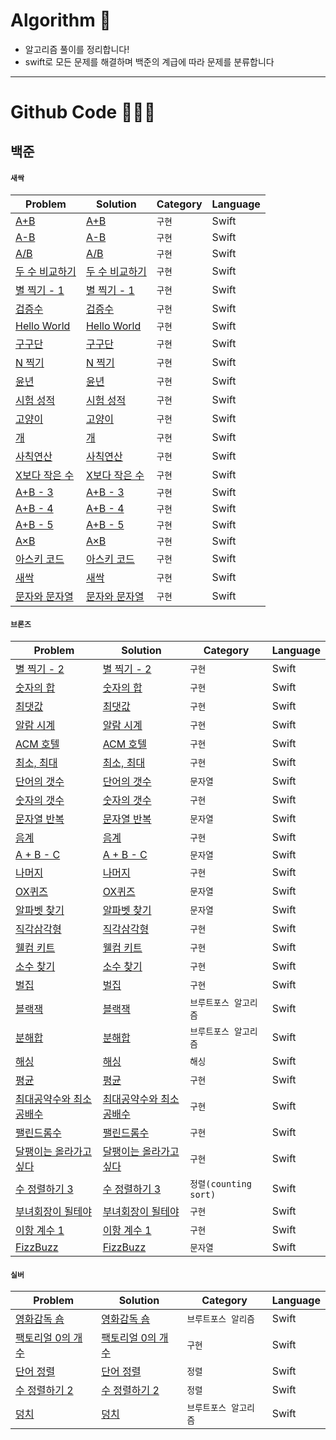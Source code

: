 # Algorithm 🧐

* 알고리즘 풀이를 정리합니다!
* swift로 모든 문제를 해결하며 백준의 계급에 따라 문제를 분류합니다

----

# Github Code 👨🏻‍💻

## 백준 

#### `새싹`

|Problem|Solution|Category|Language|
|------|---|---|---|
|[A+B](https://www.acmicpc.net/problem/1000)|[A+B](https://github.com/devIos6083/algorithm/blob/main/%EC%83%88%EC%8B%B9/1000%EB%B2%88.swift)|`구현`|Swift|
|[A-B](https://www.acmicpc.net/problem/1001)|[A-B](https://github.com/devIos6083/algorithm/blob/main/%EC%83%88%EC%8B%B9/1001%EB%B2%88.swift)|`구현`|Swift|
|[A/B](https://www.acmicpc.net/problem/1008)|[A/B](https://github.com/devIos6083/algorithm/blob/main/%EC%83%88%EC%8B%B9/1008%EB%B2%88.swift)|`구현`|Swift|
|[두 수 비교하기](https://www.acmicpc.net/problem/1330)|[두 수 비교하기](https://github.com/devIos6083/algorithm/blob/main/%EC%83%88%EC%8B%B9/1330%EB%B2%88.swift)|`구현`|Swift|
|[별 찍기 - 1](https://www.acmicpc.net/problem/2438)|[별 찍기 - 1](https://github.com/devIos6083/algorithm/blob/main/%EC%83%88%EC%8B%B9/2438%EB%B2%88.swift)|`구현`|Swift|
|[검증수](https://www.acmicpc.net/problem/2475)|[검증수](https://github.com/devIos6083/algorithm/blob/main/%EC%83%88%EC%8B%B9/2475%EB%B2%88.swift)|`구현`|Swift|
|[Hello World](https://www.acmicpc.net/problem/2557)|[Hello World](https://github.com/devIos6083/algorithm/blob/main/%EC%83%88%EC%8B%B9/2557%EB%B2%88.swift)|`구현`|Swift|
|[구구단](https://www.acmicpc.net/problem/2739)|[구구단](https://github.com/devIos6083/algorithm/blob/main/%EC%83%88%EC%8B%B9/2739%EB%B2%88.swift)|`구현`|Swift|
|[N 찍기](https://www.acmicpc.net/problem/2741)|[N 찍기](https://github.com/devIos6083/algorithm/blob/main/%EC%83%88%EC%8B%B9/2741%EB%B2%88.swift)|`구현`|Swift|
|[윤년](https://www.acmicpc.net/problem/2753)|[윤년](https://github.com/devIos6083/algorithm/blob/main/%EC%83%88%EC%8B%B9/2753%EB%B2%88.swift)|`구현`|Swift|
|[시험 성적](https://www.acmicpc.net/problem/9498)|[시험 성적](https://github.com/devIos6083/algorithm/blob/main/%EC%83%88%EC%8B%B9/9498%EB%B2%88.swift)|`구현`|Swift|
|[고양이](https://www.acmicpc.net/problem/10171)|[고양이](https://github.com/devIos6083/algorithm/blob/main/%EC%83%88%EC%8B%B9/10171%EB%B2%88.swift)|`구현`|Swift|
|[개](https://www.acmicpc.net/problem/10172)|[개](https://github.com/devIos6083/algorithm/blob/main/%EC%83%88%EC%8B%B9/10172%EB%B2%88.swift)|`구현`|Swift|
|[사칙연산](https://www.acmicpc.net/problem/10869)|[사칙연산](https://github.com/devIos6083/algorithm/blob/main/%EC%83%88%EC%8B%B9/10869%EB%B2%88.swift)|`구현`|Swift|
|[X보다 작은 수](https://www.acmicpc.net/problem/10871)|[X보다 작은 수](https://github.com/devIos6083/algorithm/blob/main/%EC%83%88%EC%8B%B9/10871%EB%B2%88.swift)|`구현`|Swift|
|[A+B - 3](https://www.acmicpc.net/problem/10950)|[A+B - 3](https://github.com/devIos6083/algorithm/blob/main/%EC%83%88%EC%8B%B9/10950%EB%B2%88.swift)|`구현`|Swift|
|[A+B - 4](https://www.acmicpc.net/problem/10951)|[A+B - 4](https://github.com/devIos6083/algorithm/blob/main/%EC%83%88%EC%8B%B9/10951%EB%B2%88.swift)|`구현`|Swift|
|[A+B - 5](https://www.acmicpc.net/problem/10952)|[A+B - 5](https://github.com/devIos6083/algorithm/blob/main/%EC%83%88%EC%8B%B9/10952%EB%B2%88.swift)|`구현`|Swift|
|[A×B](https://www.acmicpc.net/problem/10998)|[A×B](https://github.com/devIos6083/algorithm/blob/main/%EC%83%88%EC%8B%B9/10998%EB%B2%88.swift)|`구현`|Swift|
|[아스키 코드](https://www.acmicpc.net/problem/11654)|[아스키 코드](https://github.com/devIos6083/algorithm/blob/main/%EC%83%88%EC%8B%B9/11654%EB%B2%88.swift)|`구현`|Swift|
|[새싹](https://www.acmicpc.net/problem/25083)|[새싹](https://github.com/devIos6083/algorithm/blob/main/%EC%83%88%EC%8B%B9/25083%EB%B2%88.swift)|`구현`|Swift|
|[문자와 문자열](https://www.acmicpc.net/problem/27866)|[문자와 문자열](https://github.com/devIos6083/algorithm/blob/main/%EC%83%88%EC%8B%B9/27866%EB%B2%88.swift)|`구현`|Swift|


#### `브론즈`

|Problem|Solution|Category|Language|
|------|---|---|---|
|[별 찍기 - 2](https://www.acmicpc.net/problem/2439)|[별 찍기 - 2](https://github.com/devIos6083/algorithm/blob/main/%EB%B8%8C%EB%A1%A0%EC%A6%88/2439%EB%B2%88.swift)|`구현`|Swift|
|[숫자의 합](https://www.acmicpc.net/problem/11720)|[숫자의 합](https://github.com/devIos6083/algorithm/blob/main/%EB%B8%8C%EB%A1%A0%EC%A6%88/11720%EB%B2%88.swift)|`구현`|Swift|
|[최댓값](https://www.acmicpc.net/problem/2562)|[최댓값](https://github.com/devIos6083/algorithm/blob/main/%EB%B8%8C%EB%A1%A0%EC%A6%88/2562%EB%B2%88.swift)|`구현`|Swift|
|[알람 시계](https://www.acmicpc.net/problem/2884)|[알람 시계](https://github.com/devIos6083/algorithm/blob/main/%EB%B8%8C%EB%A1%A0%EC%A6%88/2884%EB%B2%88.swift)|`구현`|Swift|
|[ACM 호텔](https://www.acmicpc.net/problem/10250)|[ACM 호텔](https://github.com/devIos6083/algorithm/blob/main/%EB%B8%8C%EB%A1%A0%EC%A6%88/10250%EB%B2%88swift.swift)|`구현`|Swift|
|[최소, 최대](https://www.acmicpc.net/problem/10818)|[최소, 최대](https://github.com/devIos6083/algorithm/blob/main/%EB%B8%8C%EB%A1%A0%EC%A6%88/10818%EB%B2%88.swift)|`구현`|Swift|
|[단어의 갯수](https://www.acmicpc.net/problem/1152)|[단어의 갯수](https://github.com/devIos6083/algorithm/blob/main/%EB%B8%8C%EB%A1%A0%EC%A6%88/1152%EB%B2%88.swift)|`문자열`|Swift|
|[숫자의 갯수](https://www.acmicpc.net/problem/2577)|[숫자의 갯수](https://github.com/devIos6083/algorithm/blob/main/%EB%B8%8C%EB%A1%A0%EC%A6%88/2577%EB%B2%88.swift)|`구현`|Swift|
|[문자열 반복](https://www.acmicpc.net/problem/2675)|[문자열 반복](https://github.com/devIos6083/algorithm/blob/main/%EB%B8%8C%EB%A1%A0%EC%A6%88/2675%EB%B2%88.swift)|`문자열`|Swift|
|[음계](https://www.acmicpc.net/problem/2920)|[음계](https://github.com/devIos6083/algorithm/blob/main/%EB%B8%8C%EB%A1%A0%EC%A6%88/2920%EB%B2%88.swift)|`구현`|Swift|
|[A + B - C](https://www.acmicpc.net/problem/31403)|[A + B - C](https://github.com/devIos6083/algorithm/blob/main/%EB%B8%8C%EB%A1%A0%EC%A6%88/31403%EB%B2%88.swift)|`문자열`|Swift|
|[나머지](https://www.acmicpc.net/problem/3052)|[나머지](https://github.com/devIos6083/algorithm/blob/main/%EB%B8%8C%EB%A1%A0%EC%A6%88/3052%EB%B2%88.swift)|`구현`|Swift|
|[OX퀴즈](https://www.acmicpc.net/problem/8958)|[OX퀴즈](https://github.com/devIos6083/algorithm/blob/main/%EB%B8%8C%EB%A1%A0%EC%A6%88/8958%EB%B2%88.swift)|`문자열`|Swift|
|[알파벳 찾기](https://www.acmicpc.net/problem/10809)|[알파벳 찾기](https://github.com/devIos6083/algorithm/blob/main/%EB%B8%8C%EB%A1%A0%EC%A6%88/10809%EB%B2%88.swift)|`문자열`|Swift|
|[직각삼각형](https://www.acmicpc.net/problem/4153)|[직각삼각형](https://github.com/devIos6083/algorithm/blob/main/%EB%B8%8C%EB%A1%A0%EC%A6%88/4153%EB%B2%88.swift)|`구현`|Swift|
|[웰컴 키트](https://www.acmicpc.net/problem/30802)|[웰컴 키트](https://github.com/devIos6083/algorithm/blob/main/%EB%B8%8C%EB%A1%A0%EC%A6%88/30802%EB%B2%88.swift)|`구현`|Swift|
|[소수 찾기](https://www.acmicpc.net/problem/1978)|[소수 찾기](https://github.com/devIos6083/algorithm/blob/main/%EB%B8%8C%EB%A1%A0%EC%A6%88/1978%EB%B2%88.swift)|`구현`|Swift|
|[벌집](https://www.acmicpc.net/problem/2292)|[벌집](https://github.com/devIos6083/algorithm/blob/main/%EB%B8%8C%EB%A1%A0%EC%A6%88/2292%EB%B2%88.swift)|`구현`|Swift|
|[블랙잭](https://www.acmicpc.net/problem/2798)|[블랙잭](https://github.com/devIos6083/algorithm/blob/main/%EB%B8%8C%EB%A1%A0%EC%A6%88/2798%EB%B2%88.swift)|`브루트포스 알고리즘`|Swift|
|[분해합](https://www.acmicpc.net/problem/2231)|[분해합](https://github.com/devIos6083/algorithm/blob/main/%EB%B8%8C%EB%A1%A0%EC%A6%88/2231%EB%B2%88.swift)|`브루트포스 알고리즘`|Swift|
|[해싱](https://www.acmicpc.net/problem/15829)|[해싱](https://github.com/devIos6083/algorithm/blob/main/%EB%B8%8C%EB%A1%A0%EC%A6%88/15829%EB%B2%88.swift)|`해싱`|Swift|
|[평균](https://www.acmicpc.net/problem/1546)|[평균](https://github.com/devIos6083/algorithm/blob/main/%EB%B8%8C%EB%A1%A0%EC%A6%88/1546%EB%B2%88.swift)|`구현`|Swift|
|[최대공약수와 최소공배수](https://www.acmicpc.net/problem/2609)|[최대공약수와 최소공배수](https://github.com/devIos6083/algorithm/blob/main/%EB%B8%8C%EB%A1%A0%EC%A6%88/2609%EB%B2%88.swift)|`구현`|Swift|
|[팰린드롬수](https://www.acmicpc.net/problem/1259)|[팰린드롬수](https://github.com/devIos6083/algorithm/blob/main/%EB%B8%8C%EB%A1%A0%EC%A6%88/1259%EB%B2%88.swift)|`구현`|Swift|
|[달팽이는 올라가고 싶다](https://www.acmicpc.net/problem/2869)|[달팽이는 올라가고 싶다](https://github.com/devIos6083/algorithm/blob/main/%EB%B8%8C%EB%A1%A0%EC%A6%88/2869%EB%B2%88.swift)|`구현`|Swift|
|[수 정렬하기 3](https://www.acmicpc.net/problem/10989)|[수 정렬하기 3](https://github.com/devIos6083/algorithm/blob/main/%EB%B8%8C%EB%A1%A0%EC%A6%88/10989%EB%B2%88.swift)|`정렬(counting sort)`|Swift|
|[부녀회장이 될테야](https://www.acmicpc.net/problem/2775)|[부녀회장이 될테야](https://github.com/devIos6083/algorithm/blob/main/%EB%B8%8C%EB%A1%A0%EC%A6%88/2775%EB%B2%88.swift)|`구현`|Swift|
|[이항 계수 1](https://www.acmicpc.net/problem/11050)|[이항 계수 1](https://github.com/devIos6083/algorithm/blob/main/%EB%B8%8C%EB%A1%A0%EC%A6%88/11050%EB%B2%88.swift)|`구현`|Swift|
|[FizzBuzz](https://www.acmicpc.net/problem/28702)|[FizzBuzz](https://github.com/devIos6083/algorithm/blob/main/%EB%B8%8C%EB%A1%A0%EC%A6%88/28702%EB%B2%88.swift)|`문자열`|Swift|



#### `실버`

|Problem|Solution|Category|Language|
|------|---|---|---|
|[영화감독 숌](https://www.acmicpc.net/problem/1436)|[영화감독 숌](https://github.com/devIos6083/algorithm/blob/main/%EC%8B%A4%EB%B2%84/1436%EB%B2%88.swift)|`브루트포스 알리즘`|Swift|
|[팩토리얼 0의 개수](https://www.acmicpc.net/problem/1676)|[팩토리얼 0의 개수](https://github.com/devIos6083/algorithm/blob/main/%EC%8B%A4%EB%B2%84/1676%EB%B2%88.swift)|`구현`|Swift|
|[단어 정렬](https://www.acmicpc.net/problem/1181)|[단어 정렬](https://github.com/devIos6083/algorithm/blob/main/%EC%8B%A4%EB%B2%84/1181%EB%B2%88.swift)|`정렬`|Swift|
|[수 정렬하기 2](https://www.acmicpc.net/problem/2751)|[수 정렬하기 2](https://github.com/devIos6083/algorithm/blob/main/%EC%8B%A4%EB%B2%84/2751%EB%B2%88.swift)|`정렬`|Swift|
|[덩치](https://www.acmicpc.net/problem/7568)|[덩치](https://github.com/devIos6083/algorithm/blob/main/%EC%8B%A4%EB%B2%84/7568%EB%B2%88.swift)|`브루트포스 알고리즘`|Swift|
